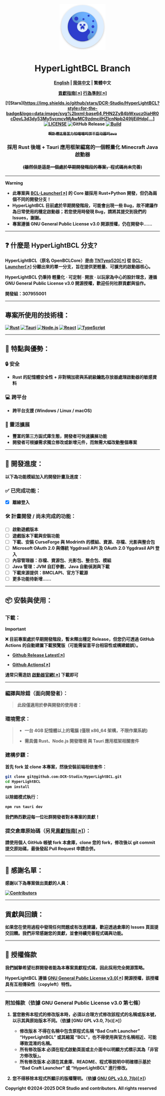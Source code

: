 <div align="center">

<a href="https://github.com/DCR-Studio/HyperLightBCL">

<img src="https://github.com/DCR-Studio/HyperLightBCL/blob/main/docs/images/logo.svg" alt="Logo" width="150" height="150">
</a>

# HyperLightBCL Branch

<b><a href="https://github.com/DCR-Studio/HyperLightBCL/blob/main/README.md">English</a> | <a href="https://github.com/DCR-Studio/HyperLightBCL/blob/main/docs/README_zh_hans.md">简体中文</a> | 繁體中文
</p>

[貢獻指南[↗]](https://github.com/DCR-Studio/HyperLightBCL/blob/main/docs/CONTRIBUTING.md)
[行為準則[↗]](https://github.com/DCR-Studio/HyperLightBCL/blob/main/docs/CODE_OF_CONDUCT.md)

[![Stars](https://img.shields.io/github/stars/DCR-Studio/HyperLightBCL?style=for-the-badge&logo=data:image/svg%2bxml;base64,PHN2ZyB4bWxucz0iaHR0cDovL3d3dy53My5vcmcvMjAwMC9zdmciIHZlcnNpb249IjEiIHdp[...]
[![LICENSE](https://img.shields.io/github/license/DCR-Studio/HyperLightBCL?style=for-the-badge)](https://github.com/DCR-Studio/HyperLightBCL/blob/main/LICENSE)
![GitHub Release](https://img.shields.io/github/v/release/DCR-Studio/HyperLightBCL?label=Release&logo=github&style=for-the-badge)
[![Build](https://img.shields.io/badge/GitHub%20Actions-Build-181717?logo=github&logoColor=white&style=for-the-badge)](https://github.com/DCR-Studio/HyperLightBCL/actions)

 ~~**```啊卧槽这是苦力怕喵喵呜饼干启动器吗awa```**~~ 

### 採用 Rust 後端 + Tauri 應用框架編寫的一個輕量化 Minecraft Java 啟動器
#### ~~(雖然但是這是一個處於**早期開發階段的專案，程式碼尚未完善**~~)

</div>

---

> [!WARNING]
> * 此專案與 [**BCL-Launcher[↗]**](https://github.com/DCR-Studio/BCL-Launcher) 的 Core 雖採用 **Rust+Python 開發**，但仍為**兩個不同的開發分支！**
> * HyperLightBCL 目前處於**早期開發階段**，可能會出現一些 Bug，故不建議作為日常使用的穩定啟動器；若您使用時發現 Bug，請**將其提交到我們的 Issues**，謝謝。
> * 專案遵循 **GNU General Public License v3.0 開源授權**，仍在開發中......

---

## ❓ 什麼是 HyperLightBCL 分支?
**HyperLightBCL**（原名 **OpenBCLCore**）是由 [**TNTyep520[↗]**](https://github.com/TNTyep520) 從 [**BCL-Launcher[↗]**](https://github.com/DCR-Studio/BCL-Launcher) 分離出來的單一分支，旨在提供更輕量、可擴充的啟動器核心。

HyperLightBCL 仍秉持 **輕量化 · 可定制 · 開放 · 以玩家為中心的設計理念**，遵循 **GNU General Public License v3.0 開源授權**，歡迎任何社群貢獻與協作。

**開發組：307955001**

---

## 專案所使用的技術棧：
[![Rust](https://img.shields.io/badge/Rust-000000?logo=rust&logoColor=white&style=for-the-badge)](https://www.rust-lang.org/)
[![Tauri](https://img.shields.io/badge/Tauri-v2-FFC131?style=for-the-badge&logo=tauri&logoColor=white&labelColor=24C8DB)](https://tauri.app/)
[![Node.js](https://img.shields.io/badge/Node.js-339933?style=for-the-badge&logo=nodedotjs&logoColor=white)](https://nodejs.org/)
[![React](https://img.shields.io/badge/React-20232A?style=for-the-badge&logo=react&logoColor=61DAFB)](https://react.dev/)
[![TypeScript](https://img.shields.io/badge/TypeScript-007ACC?style=for-the-badge&logo=typescript&logoColor=white)](https://www.typescriptlang.org/)

---

## 🚀 特點與優勢：

### 🔒 安全

- Rust 的記憶體安全性 + 非對稱加密與系統級鑰匙存放器處理啟動器的敏感資料

### 💻 跨平台

- 跨平台支援 (Windows / Linux / macOS)

### 🧩 靈活擴展

- 豐富的第三方函式庫生態，開發者可快速擴展功能
- 開發者可根據需求獨立修改或新增元件，而無需大幅改動整個專案

---

## 📆 開發進度：
以下為**功能模組加入的開發計畫及進度：**

### ✅ 已完成功能：

* [x] 離線登入

### 🛠️ 計畫開發 / 尚未完成的功能：

* [ ] 啟動遊戲版本
* [ ] 遊戲版本下載與安裝功能
* [ ] 下載、安裝 CurseForge 與 Modrinth 的模組、資源、存檔、光影與整合包
* [ ] Microsoft OAuth 2.0 與傳統 Yggdrasil API 及 OAuth 2.0 Yggdrasil API 登入
* [ ] 內容管理器：存檔、資源包、光影包、整合包、模組
* [ ] Java 管理：JVM 自訂參數、Java 自動偵測與下載
* [ ] 下載來源提供：BMCLAPI、官方下載源
* [ ] 更多功能待新增......

---

## 📦 安裝與使用：

### 下載：

> [!IMPORTANT]  
> ❌ 目前專案處於**早期開發階段**，暫未釋出穩定 Release，但您仍可透過 **GitHub Actions** 的自動建置下載預覽版（可能**需留意平台相容性或構建錯誤**）。
>
> - [**Github Release Latest[↗]**](https://github.com/DCR-Studio/HyperLightBCL/releases/latest)
>
> - [**Github Actions[↗]**](https://github.com/DCR-Studio/HyperLightBCL/actions)

通常只需造訪 [**啟動器官網[↗]**](https://launcher.dcrstudio.top/download) 下載即可

---

### 編譯與除錯（面向開發者）：

> 此段僅適用於**參與開發**的使用者：

### 環境需求：

> * 一台 4GB 記憶體以上的電腦 **(僅限 x86_64 架構，不限作業系統)**
>
> * 需具備 **Rust、Node.js 開發環境 與 Tauri 應用框架相關套件**

### 建構步驟：

首先 fork 並 clone 本專案，然後安裝前端相依套件：

```bash
git clone git@github.com:DCR-Studio/HyperLightBCL.git
cd HyperLightBCL
npm install
```

以**除錯模式**執行：

```bash
npm run tauri dev
```

我們熱烈歡迎**每一位社群開發者對本專案的貢獻！**

### 提交倉庫原始碼（另見[貢獻指南[↗]](https://github.com/DCR-Studio/HyperLightBCL/blob/main/docs/CONTRIBUTING.md)）：

請使用個人 GitHub 帳號 fork 本倉庫，clone 您的 fork，修改後以 git commit 提交原始碼，最後發起 Pull Request 申請合併。

---

## 🌟 感謝名單：
**感謝以下為專案做出貢獻的人員：**

[![Contributors](https://contrib.rocks/image?repo=DCR-Studio/HyperLightBCL)](https://github.com/DCR-Studio/HyperLightBCL/graphs/contributors)

---

## 貢獻與回饋：

如果您在使用過程中發現任何問題或有改進建議，歡迎透過倉庫的 Issues 頁面提交回饋。我們非常感謝您的貢獻，並會持續完善程式碼與功能。

---

## 📜 授權條款

我們誠摯希望社群開發者能為本專案貢獻程式碼，因此採用**完全開源**策略。

**HyperLightBCL** 遵循 **[GNU General Public License v3.0[↗]](https://github.com/DCR-Studio/HyperLightBCL/blob/main/LICENSE)** 開源授權，該授權具有互相傳染性（copyleft）特性。

---

### 附加條款（依據 GNU General Public License v3.0 第七條）
1. 當您散佈本程式的修改版本時，必須以**合理方式修改該程式的名稱或版本號**，以示其與原始版本不同。（依據 [**GNU GPL v3.0, 7(c)[↗]**）
   - 修改版本 **不得在名稱中包含原程式名稱 “Bad Craft Launcher” “HyperLightBCL” 或其縮寫 “BCL”，也不得使用與官方名稱相近、可能導致混淆的名稱。**
   - 所有修改版本 **必須在程式啟動頁面或主介面中以明顯方式標示其為「非官方修改版」。**
   - 所有修改版本 **必須在其倉庫、README、程式等說明中明確標示基於 “Bad Craft Launcher” 或 “HyperLightBCL” 進行修改。**

2. 您**不得移除本程式所顯示的版權聲明**。（依據 [**GNU GPL v3.0, 7(b)[↗]**](https://github.com/DCR-Studio/HyperLightBCL/blob/main/LICENSE#L368-L370)）

**Copyright ©2024-2025 DCR Studio and contributors. All rights reserved**